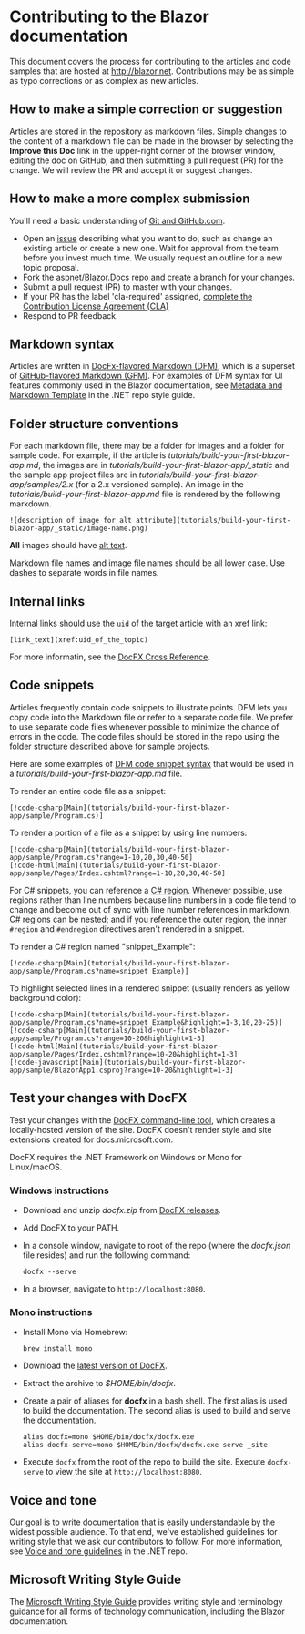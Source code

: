 # Contributing to the Blazor documentation

This document covers the process for contributing to the articles and code samples that are hosted at http://blazor.net. Contributions may be as simple as typo corrections or as complex as new articles.

## How to make a simple correction or suggestion

Articles are stored in the repository as markdown files. Simple changes to the content of a markdown file can be made in the browser by selecting the **Improve this Doc** link in the upper-right corner of the browser window, editing the doc on GitHub, and then submitting a pull request (PR) for the change. We will review the PR and accept it or suggest changes.

## How to make a more complex submission

You'll need a basic understanding of [Git and GitHub.com](https://guides.github.com/activities/hello-world/).

* Open an [issue](https://github.com/aspnet/Blazor.Docs/issues/new) describing what you want to do, such as change an existing article or create a new one. Wait for approval from the team before you invest much time. We usually request an outline for a new topic proposal.
* Fork the [aspnet/Blazor.Docs](https://github.com/aspnet/Blazor.Docs/) repo and create a branch for your changes.
* Submit a pull request (PR) to master with your changes.
* If your PR has the label 'cla-required' assigned, [complete the Contribution License Agreement (CLA)](https://cla.dotnetfoundation.org/)
* Respond to PR feedback.

## Markdown syntax

Articles are written in [DocFx-flavored Markdown (DFM)](http://dotnet.github.io/docfx/spec/docfx_flavored_markdown.html), which is a superset of [GitHub-flavored Markdown (GFM)](https://guides.github.com/features/mastering-markdown/). For examples of DFM syntax for UI features commonly used in the Blazor documentation, see [Metadata and Markdown Template](https://github.com/dotnet/docs/blob/master/styleguide/template.md) in the .NET repo style guide. 

## Folder structure conventions

For each markdown file, there may be a folder for images and a folder for sample code. For example, if the article is *tutorials/build-your-first-blazor-app.md*, the images are in *tutorials/build-your-first-blazor-app/\_static* and the sample app project files are in *tutorials/build-your-first-blazor-app/samples/2.x* (for a 2.x versioned sample). An image in the *tutorials/build-your-first-blazor-app.md* file is rendered by the following markdown.

```
![description of image for alt attribute](tutorials/build-your-first-blazor-app/_static/image-name.png)
```

**All** images should have [alt text](https://wikipedia.org/wiki/Alt_attribute).

Markdown file names and image file names should be all lower case. Use dashes to separate words in file names.

## Internal links

Internal links should use the `uid` of the target article with an xref link:

```
[link_text](xref:uid_of_the_topic)
```

For more informatin, see the [DocFX Cross Reference](http://dotnet.github.io/docfx/spec/docfx_flavored_markdown.html#cross-reference).

## Code snippets

Articles frequently contain code snippets to illustrate points. DFM lets you copy code into the Markdown file or refer to a separate code file. We prefer to use separate code files whenever possible to minimize the chance of errors in the code. The code files should be stored in the repo using the folder structure described above for sample projects. 

Here are some examples of [DFM code snippet syntax](http://dotnet.github.io/docfx/spec/docfx_flavored_markdown.html#code-snippet) that would be used in a *tutorials/build-your-first-blazor-app.md* file.

To render an entire code file as a snippet:

```
[!code-csharp[Main](tutorials/build-your-first-blazor-app/sample/Program.cs)]
```

To render a portion of a file as a snippet by using line numbers:

```
[!code-csharp[Main](tutorials/build-your-first-blazor-app/sample/Program.cs?range=1-10,20,30,40-50]
[!code-html[Main](tutorials/build-your-first-blazor-app/sample/Pages/Index.cshtml?range=1-10,20,30,40-50]
```

For C# snippets, you can reference a [C# region](https://docs.microsoft.com/dotnet/csharp/language-reference/preprocessor-directives/preprocessor-region). Whenever possible, use regions rather than line numbers because line numbers in a code file tend to change and become out of sync with line number references in markdown. C# regions can be nested; and if you reference the outer region, the inner `#region` and `#endregion` directives aren't rendered in a snippet. 

To render a C# region named "snippet_Example":

```
[!code-csharp[Main](tutorials/build-your-first-blazor-app/sample/Program.cs?name=snippet_Example)]
```

To highlight selected lines in a rendered snippet (usually renders as yellow background color):

```
[!code-csharp[Main](tutorials/build-your-first-blazor-app/sample/Program.cs?name=snippet_Example&highlight=1-3,10,20-25)]
[!code-csharp[Main](tutorials/build-your-first-blazor-app/sample/Program.cs?range=10-20&highlight=1-3]
[!code-html[Main](tutorials/build-your-first-blazor-app/sample/Pages/Index.cshtml?range=10-20&highlight=1-3]
[!code-javascript[Main](tutorials/build-your-first-blazor-app/sample/BlazorApp1.csproj?range=10-20&highlight=1-3]
```

## Test your changes with DocFX

Test your changes with the [DocFX command-line tool](https://dotnet.github.io/docfx/tutorial/docfx_getting_started.html#2-use-docfx-as-a-command-line-tool), which creates a locally-hosted version of the site. DocFX doesn't render style and site extensions created for docs.microsoft.com.

DocFX requires the .NET Framework on Windows or Mono for Linux/macOS. 

### Windows instructions

* Download and unzip *docfx.zip* from [DocFX releases](https://github.com/dotnet/docfx/releases).
* Add DocFX to your PATH.
* In a console window, navigate to root of the repo (where the *docfx.json* file resides) and run the following command:

  ```
  docfx --serve
  ```
* In a browser, navigate to `http://localhost:8080`.

### Mono instructions

* Install Mono via Homebrew:

  ```
  brew install mono
  ```
* Download the [latest version of DocFX](https://github.com/dotnet/docfx/releases).
* Extract the archive to *$HOME/bin/docfx*.
* Create a pair of aliases for **docfx** in a bash shell. The first alias is used to build the documentation. The second alias is used to build and serve the documentation.

  ```
  alias docfx=mono $HOME/bin/docfx/docfx.exe
  alias docfx-serve=mono $HOME/bin/docfx/docfx.exe serve _site
  ```
* Execute `docfx` from the root of the repo to build the site. Execute `docfx-serve` to view the site at `http://localhost:8080`.

## Voice and tone

Our goal is to write documentation that is easily understandable by the widest possible audience. To that end, we've established guidelines for writing style that we ask our contributors to follow. For more information, see [Voice and tone guidelines](https://github.com/dotnet/docs/blob/master/styleguide/voice-tone.md) in the .NET repo.

## Microsoft Writing Style Guide

The [Microsoft Writing Style Guide](https://docs.microsoft.com/style-guide/welcome/) provides writing style and terminology guidance for all forms of technology communication, including the Blazor documentation.
